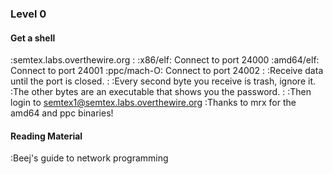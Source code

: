 ### Level 0

#### Get a shell
:semtex.labs.overthewire.org
:
:x86/elf: Connect to port 24000
:amd64/elf: Connect to port 24001
:ppc/mach-O: Connect to port 24002
:
:Receive data until the port is closed.
:
:Every second byte you receive is trash, ignore it.
:The other bytes are an executable that shows you the password.
:
:Then login to semtex1@semtex.labs.overthewire.org
:Thanks to mrx for the amd64 and ppc binaries!

#### Reading Material
:Beej's guide to network programming
